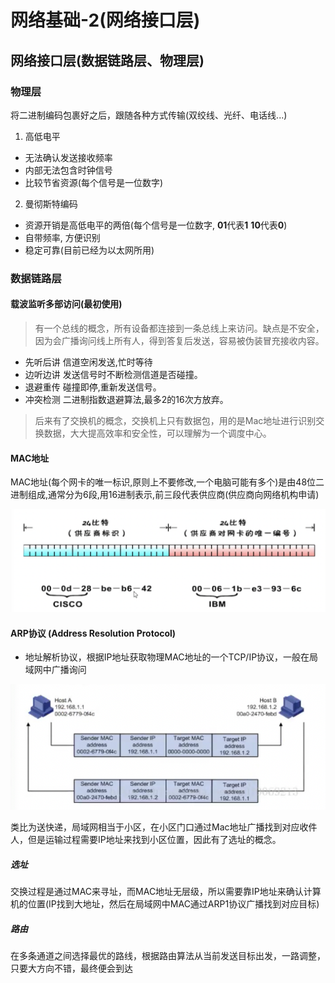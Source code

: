 # 网络基础-2(网络接口层)

## 网络接口层(数据链路层、物理层)

### 物理层

将二进制编码包裹好之后，跟随各种方式传输(双绞线、光纤、电话线...)

1. 高低电平

  - 无法确认发送接收频率
  - 内部无法包含时钟信号
  - 比较节省资源(每个信号是一位数字)

2. 曼彻斯特编码

  - 资源开销是高低电平的两倍(每个信号是一位数字, **01**代表**1** **10**代表**0**)
  - 自带频率, 方便识别
  - 稳定可靠(目前已经为以太网所用)

### 数据链路层

#### 载波监听多部访问(最初使用)

> 有一个总线的概念，所有设备都连接到一条总线上来访问。缺点是不安全，因为会广播询问线上所有人，得到答复后发送，容易被伪装冒充接收内容。

  - 先听后讲 信道空闲发送,忙时等待
  - 边听边讲 发送信号时不断检测信道是否碰撞。
  - 退避重传 碰撞即停,重新发送信号。
  - 冲突检测 二进制指数退避算法,最多2的16次方放弃。

> 后来有了交换机的概念，交换机上只有数据包，用的是Mac地址进行识别交换数据，大大提高效率和安全性，可以理解为一个调度中心。

#### MAC地址

MAC地址(每个网卡的唯一标识,原则上不要修改,一个电脑可能有多个)是由48位二进制组成,通常分为6段,用16进制表示,前三段代表供应商(供应商向网络机构申请)

![image](/image/network/MAC地址.png)

#### ARP协议 (Address Resolution Protocol)

- 地址解析协议，根据IP地址获取物理MAC地址的一个TCP/IP协议，一般在局域网中广播询问

![image](/image/network/ARP过程.png)

类比为送快递，局域网相当于小区，在小区门口通过Mac地址广播找到对应收件人，但是运输过程需要IP地址来找到小区位置，因此有了选址的概念。

##### 选址

交换过程是通过MAC来寻址，而MAC地址无层级，所以需要靠IP地址来确认计算机的位置(IP找到大地址，然后在局域网中MAC通过ARP1协议广播找到对应目标)

##### 路由

在多条通道之间选择最优的路线，根据路由算法从当前发送目标出发，一路调整，只要大方向不错，最终便会到达
